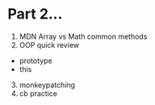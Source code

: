 # Part 2... 

1. MDN Array vs Math common methods
2. OOP quick review
- prototype 
- this 
3. monkeypatching 
4. cb practice 